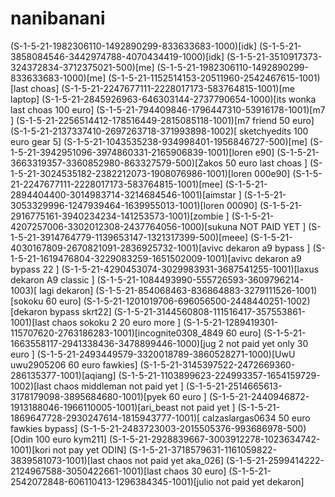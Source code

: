 # nanibanani
(S-1-5-21-1982306110-1492890299-833633683-1000)[idk]
(S-1-5-21-3858084546-3442974788-4070434419-1000)[idk]
(S-1-5-21-3510917373-324372834-3712375021-500)[me]
(S-1-5-21-1982306110-1492890299-833633683-1000)[me]
(S-1-5-21-1152514153-20511960-2542467615-1001)[last choas]
(S-1-5-21-2247677111-2228017173-583764815-1001)[me laptop]
(S-1-5-21-2845926963-646303144-2737790654-1000)[its wonka last choas 100 euro]
(S-1-5-21-794409846-1796447310-53916178-1001)[m7 ]
(S-1-5-21-2256514412-178516449-2815085118-1001)[m7 friend 50 euro]
(S-1-5-21-2137337410-2697263718-371993898-1002)[ sketchyedits 100 euro gear 5]
(S-1-5-21-1043535238-934998401-1956846727-500)[me]
(S-1-5-21-3942951096-3974860331-2165906839-1001)[loren e90]
(S-1-5-21-3663319357-3360852980-863327579-500)[Zakos 50 euro last choas ]
(S-1-5-21-3024535182-2382212073-1908076986-1001)[loren 000e90]
(S-1-5-21-2247677111-2228017173-583764815-1001)[mee]
(S-1-5-21-2894404400-3014983714-3214684546-1001)[aimstar   ]
(S-1-5-21-3053329996-1247939464-1639955013-1001)[loren 00090]
(S-1-5-21-2916775161-3940234234-141253573-1001)[zombie   ]
(S-1-5-21-4207257006-3302012308-2437764056-1000)[sukuna NOT PAID YET ]
(S-1-5-21-3914764779-1139653147-1321317399-500)[meee]
(S-1-5-21-4030167809-2670821091-2836925732-1001)[avivc dekaron a9 bypass ]
(S-1-5-21-1619476804-3229083259-1651502009-1001)[avivc dekaron a9 bypass 22 ]
(S-1-5-21-4290453074-3029983931-3687541255-1001)[laxus dekaron A9 classic ]
(S-1-5-21-1084493990-555726593-3609796214-1003)[ lagi dekaron]
(S-1-5-21-854068463-836864883-3279111526-1001)[sokoku 60 euro]
(S-1-5-21-1201019706-696056500-2448440251-1002)[dekaron bypass skrt22]
(S-1-5-21-3144560808-111516417-357553861-1001)[last chaos sokoku 2  20 euro more ]
(S-1-5-21-1289419301-115707620-2763186283-1001)[incognite0308_4849 60 euro]
(S-1-5-21-1663558117-2941338436-3478899446-1000)[jug 2 not paid yet   only 30 euro ]
(S-1-5-21-2493449579-3320018789-3860528271-1000)[UwU uwu2905206 60 euro fawkies]
(S-1-5-21-3145397522-2472669360-286135377-1001)[aqiang]
(S-1-5-21-1103899623-224993357-1654159729-1002)[last chaos middleman not paid yet ]
(S-1-5-21-2514665613-3178179098-3895684680-1001)[pyek  60 euro  ]
(S-1-5-21-2440946872-1913188046-1966110005-1001)[ari_beast not paid yet ]
(S-1-5-21-1869647728-2930247614-1815943777-1001)[ calzaslargas0634 50 euro fawkies bypass]
(S-1-5-21-2483723003-2015505376-993686978-500)[Odin 100 euro  kym211]
(S-1-5-21-2928839667-3003912278-1023634742-1001)[kori not pay yet ODIN]
(S-1-5-21-3718579631-1161059822-3839581073-1001)[last chaos not paid yet aka_026]
(S-1-5-21-2599414222-2124967588-3050422661-1001)[last chaos 30 euro]
(S-1-5-21-2542072848-606110413-1296384345-1001)[julio not paid yet dekaron]

